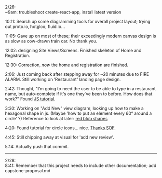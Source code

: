 2/26: \
~9am: troubleshoot create-react-app, install latest version

10:11: Search up some diagramming tools for overall project layout; trying out proto.io, hotgloo, fluid.io...

11:05: Gave up on most of these; their exceedingly modern canvas design is as slow as cow-drawn train car. No thank you. 

12:02: designing Site Views/Screens. Finished skeleton of Home and Registration. 

12:30: Correction, _now_ the home and registration are finished.

2:06: Just coming back after stepping away for ~20 minutes due to FIRE ALARM. Still working on 'Restaurant' landing page design.

2:42: Thought, "I'm going to need the user to be able to type in a restaurant name, but auto-complete if it's one they've been to before. How does that work?"
Found [JS tutorial](https://www.w3schools.com/howto/howto_js_autocomplete.asp).

3:30: Working on "Add New" view diagram; looking up how to make a hexagonal shape in js. (Maybe 'how to put an element every 60° around a circle' ?)
Reference to look at later: [red blob shapes](https://www.redblobgames.com/)

4:20: Found tutorial for circle icons... nice. [Thanks SOF](https://stackoverflow.com/questions/12813573/position-icons-into-circle).

4:45: Still chipping away at visual for 'add new review'.

5:14: Actually push that commit.

------

2/28: \
8:41: Remember that this project needs to include other documentation; add capstone-proposal.md